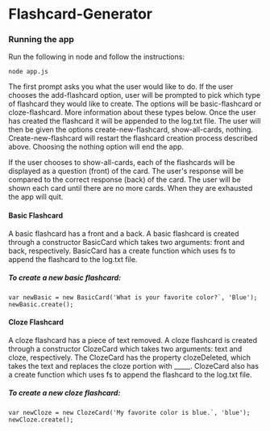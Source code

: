 # Flashcard-Generator

### Running the app

Run the following in node and follow the instructions:

```
node app.js
```

The first prompt asks you what the user would like to do. If the user chooses the add-flashcard option, user will be prompted to pick which type of flashcard they would like to create. The options will be basic-flashcard or cloze-flashcard. More information about these types below. Once the user has created the flashcard it will be appended to the log.txt file. The user will then be given the options create-new-flashcard, show-all-cards, nothing.  Create-new-flashcard will restart the flashcard creation process described above. Choosing the nothing option will end the app.

If the user chooses to show-all-cards, each of the flashcards will be displayed as a question (front) of the card. The user's response will be compared to the correct response (back) of the card. The user will be shown each card until there are no more cards. When they are exhausted the app will quit.

#### Basic Flashcard

A basic flashcard has a front and a back. A basic flashcard is created through a constructor BasicCard which takes two arguments: front and back, respectively. BasicCard has a create function which uses fs to append the flashcard to the log.txt file.

##### To create a new basic flashcard:

```
var newBasic = new BasicCard('What is your favorite color?`, 'Blue');
newBasic.create();
```

#### Cloze Flashcard

A cloze flashcard has a piece of text removed. A cloze flashcard is created through a constructor ClozeCard which takes two arguments: text and cloze, respectively. The ClozeCard has the property clozeDeleted, which takes the text and replaces the cloze portion with _____. ClozeCard also has a create function which uses fs to append the flashcard to the log.txt file.

##### To create a new cloze flashcard:

```
var newCloze = new ClozeCard('My favorite color is blue.`, 'blue');
newCloze.create();
```
